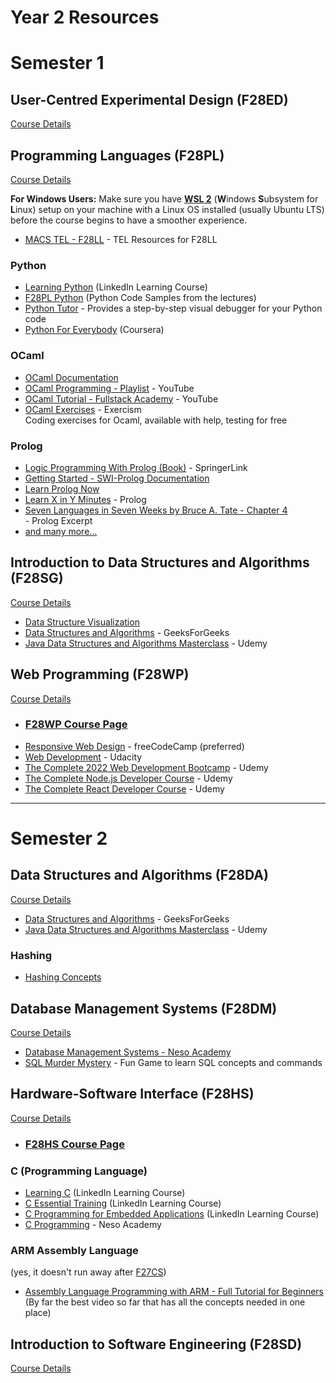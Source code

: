 # Year 2 Resources


# Semester 1

## User-Centred Experimental Design (F28ED)

[Course Details](https://curriculum.hw.ac.uk/coursedetails/F28ED?termcode=202324)

## Programming Languages (F28PL)
[Course Details](https://curriculum.hw.ac.uk/coursedetails/F28PL?termcode=202324)

**For Windows Users:** Make sure you have [**WSL 2**](https://learn.microsoft.com/en-us/windows/wsl/install#upgrade-version-from-wsl-1-to-wsl-2) (**W**indows **S**ubsystem for **L**inux) setup on your machine with a Linux OS installed (usually Ubuntu LTS) before the course begins to have a smoother experience.

- [MACS TEL - F28LL](https://www.macs.hw.ac.uk/tel/resources/category/f28ll-main/) - TEL Resources for F28LL

### Python
- [Learning Python](https://www.linkedin.com/learning/learning-python-14393370) (LinkedIn Learning Course)
- [F28PL Python](https://github.com/KayvanKarim/F28PLPython) (Python Code Samples from the lectures)
- [Python Tutor](https://pythontutor.com/) - Provides a step-by-step visual debugger for your Python code
- [Python For Everybody](https://www.coursera.org/specializations/python) (Coursera)

### OCaml
- [OCaml Documentation](https://ocaml.org/docs/first-hour)
- [OCaml Programming - Playlist](https://www.youtube.com/playlist?list=PLre5AT9JnKShBOPeuiD9b-I4XROIJhkIU) - YouTube
- [OCaml Tutorial - Fullstack Academy](https://youtu.be/PGGl5WcNOIU) - YouTube
- [OCaml Exercises](https://exercism.org/tracks/ocaml) - Exercism<br>
Coding exercises for Ocaml, available with help, testing for free

### Prolog
<!-- Credits: https://exercism.org/docs/tracks/prolog/learning -->
- [Logic Programming With Prolog (Book)](https://link-springer-com.ezproxy1.hw.ac.uk/book/10.1007/978-1-4471-5487-7) - SpringerLink
- [Getting Started - SWI-Prolog Documentation](http://www.swi-prolog.org/pldoc/man?section=quickstart)
- [Learn Prolog Now](http://www.learnprolognow.org/)
- [Learn X in Y Minutes](https://learnxinyminutes.com/docs/prolog/) - Prolog
- [Seven Languages in Seven Weeks by Bruce A. Tate - Chapter 4](https://media.pragprog.com/titles/btlang/prolog.pdf)<br> - Prolog Excerpt
- [and many more...](http://www.swi-prolog.org/Links.html)

## Introduction to Data Structures and Algorithms (F28SG)
[Course Details](https://curriculum.hw.ac.uk/coursedetails/F28SG?termcode=202324)
- [Data Structure Visualization](https://www.cs.usfca.edu/~galles/visualization/Algorithms.html)
- [Data Structures and Algorithms](https://practice.geeksforgeeks.org/courses/dsa-self-paced) - GeeksForGeeks
- [Java Data Structures and Algorithms Masterclass](https://www.udemy.com/course/java-data-structures-and-algorithms-masterclass/) - Udemy

## Web Programming (F28WP)
[Course Details](https://curriculum.hw.ac.uk/coursedetails/F28WP?termcode=202324)

- ### [F28WP Course Page](https://f28wp.github.io/)
- [Responsive Web Design](https://www.freecodecamp.org/learn/2022/responsive-web-design/) - freeCodeCamp (preferred)
- [Web Development](https://www.youtube.com/playlist?list=PLAwxTw4SYaPlLXUhUNt1wINWrrH9axjcI) - Udacity
- [The Complete 2022 Web Development Bootcamp](https://www.udemy.com/course/the-complete-web-development-bootcamp/) - Udemy
- [The Complete Node.js Developer Course](https://www.udemy.com/course/the-complete-nodejs-developer-course-2/) - Udemy
- [The Complete React Developer Course](https://www.udemy.com/course/react-2nd-edition/) - Udemy
---

# Semester 2

## Data Structures and Algorithms (F28DA)
[Course Details](https://curriculum.hw.ac.uk/coursedetails/F28DA?termcode=202324)
- [Data Structures and Algorithms](https://practice.geeksforgeeks.org/courses/dsa-self-paced) - GeeksForGeeks
- [Java Data Structures and Algorithms Masterclass](https://www.udemy.com/course/java-data-structures-and-algorithms-masterclass/) - Udemy

### Hashing
- [Hashing Concepts](https://www.youtube.com/playlist?list=PLprfEn_dJT08ResHBUWgoS9qXnk29iHoM)

## Database Management Systems (F28DM)
[Course Details](https://curriculum.hw.ac.uk/coursedetails/F28DM?termcode=202324)

- [Database Management Systems - Neso Academy](https://www.youtube.com/playlist?list=PLBlnK6fEyqRi_CUQ-FXxgzKQ1dwr_ZJWZ)
- [SQL Murder Mystery](http://mystery.knightlab.com/) - Fun Game to learn SQL concepts and commands

## Hardware-Software Interface (F28HS)
[Course Details](https://curriculum.hw.ac.uk/coursedetails/F28HS?termcode=202324)

- ### [F28HS Course Page](https://www.macs.hw.ac.uk/~hwloidl/Courses/F28HS/)

### C (Programming Language)
- [Learning C](https://www.linkedin.com/learning/learning-c-5) (LinkedIn Learning Course)
- [C Essential Training](https://www.linkedin.com/learning/c-essential-training) (LinkedIn Learning Course)
- [C Programming for Embedded Applications](https://www.linkedin.com/learning/c-programming-for-embedded-applications-14537235) (LinkedIn Learning Course)
- [C Programming](https://www.youtube.com/playlist?list=PLBlnK6fEyqRggZZgYpPMUxdY1CYkZtARR) - Neso Academy

### ARM Assembly Language
(yes, it doesn't run away after [F27CS](Year1.md#introduction-to-computer-systems-f27cs))
- [Assembly Language Programming with ARM - Full Tutorial for Beginners](https://youtu.be/gfmRrPjnEw4)<br>
(By far the best video so far that has all the concepts needed in one place)

## Introduction to Software Engineering (F28SD)
[Course Details](https://curriculum.hw.ac.uk/coursedetails/F28SD?termcode=202324)
